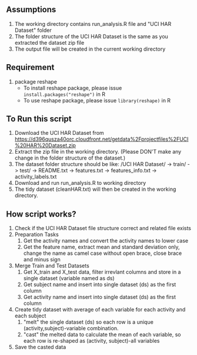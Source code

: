 ## Assumptions
1. The working directory contains run_analysis.R file and "UCI HAR Dataset" folder
2. The folder structure of the UCI HAR Dataset is the same as you extracted the dataset zip file
3. The output file will be created in the current working directory

## Requirement
1. package reshape 
	- To install reshape package, please issue ```install.packages("reshape")``` in R
	- To use reshape package, please issue ```library(reshape)``` in R

## To Run this script
1. Download the UCI HAR Dataset  from https://d396qusza40orc.cloudfront.net/getdata%2Fprojectfiles%2FUCI%20HAR%20Dataset.zip
2. Extract the zip file in the working directory. (Please DON'T make any change in the folder structure of the dataset.)
3. The dataset folder structure should be like: 
	<working directory>/UCI HAR Dataset/
										-> train/
										-> test/
										-> README.txt
										-> features.txt
										-> features_info.txt
										-> activity_labels.txt
4. Download and run run_analysis.R to working directory
5. The tidy dataset (cleanHAR.txt) will then be created in the working directory.

## How script works?
1. Check if the UCI HAR Dataset file structure correct and related file exists 
2. Preparation Tasks
	1. Get the activity names and convert the activity names to lower case
	2. Get the feature name, extract mean and standard deviation only, change the name as camel case without open brace, close brace and minus sign
3. Merge Train and Test Datasets
	1. Get X_train and X_test data, filter irrevlant columns and store in a single dataset (variable named as ds)
	2. Get subject name and insert into single dataset (ds) as the first column
	3. Get activity name and insert into single dataset (ds) as the first column
4. Create tidy dataset with average of each variable for each activity and each subject
	1. "melt" the single dataset (ds) so each row is a unique (activity,subject)-variable combination.
	2. "cast" the melted data to calculate the mean of each variable, so each row is re-shaped as (activity, subject)-all variables
5. Save the casted data
